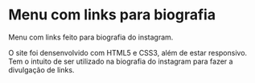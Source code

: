 # Menu com links para biografia

Menu com links feito para biografia do instagram. 

O site foi densenvolvido com HTML5 e CSS3, além de estar responsivo.
Tem o intuito de ser utilizado na biografia do instagram para fazer a divulgação de links.

